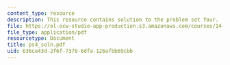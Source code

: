 ```yaml
---
content_type: resource
description: This resource contains solution to the problem set four.
file: https://ol-ocw-studio-app-production.s3.amazonaws.com/courses/14-04-intermediate-microeconomic-theory-fall-2006/636ce43d2f6f73786dfa126afbb69cbb_ps4_soln.pdf
file_type: application/pdf
resourcetype: Document
title: ps4_soln.pdf
uid: 636ce43d-2f6f-7378-6dfa-126afbb69cbb
---
```

